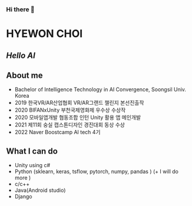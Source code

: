 ### Hi there 👋
# HYEWON CHOI
## _Hello AI_


## About me

- Bachelor of Intelligence Technology in AI Convergence, Soongsil Univ. Korea
- 2019 한국VR/AR산업협회 VR/AR그랜드 챌린지 본선진출작 <Musictopia>
- 2020 BIFANxUnity 부천국제영화제 우수상 수상작 <Iridiscent>
- 2020 모바일앱개발 협동조합 인턴 Unity 활용 앱 메인개발
- 2021 제11회 숭실 캡스톤디자인 경진대회 동상 수상
- 2022 Naver Boostcamp AI tech 4기
## What I can do
- Unity using c#
- Python (sklearn, keras, tsflow, pytorch, numpy, pandas ) (+ I will do more )
- c/c++
- Java(Android studio)
- Django

<!--
**soohi0/soohi0** is a ✨ _special_ ✨ repository because its `README.md` (this file) appears on your GitHub profile.

Here are some ideas to get you started:

- 🔭 I’m currently working on ...
- 🌱 I’m currently learning ...
- 👯 I’m looking to collaborate on ...
- 🤔 I’m looking for help with ...
- 💬 Ask me about ...
- 📫 How to reach me: ...
- 😄 Pronouns: ...
- ⚡ Fun fact: ...
-->
